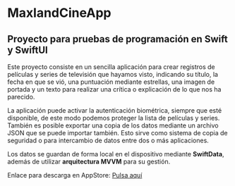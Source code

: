 # MaxlandCineApp
## Proyecto para pruebas de programación en Swift y SwiftUI

Este proyecto consiste en un sencilla aplicación para crear registros de películas y series de televisión que hayamos visto, indicando su título, la fecha en que se vió, una puntuación mediante estrellas, una imagen de portada y un texto para realizar una crítica o explicación de lo que nos ha parecido.

La aplicación puede activar la autenticación biométrica, siempre que esté disponible, de este modo podemos proteger la lista de películas y series. 
También es posible exportar una copia de los datos mediante un archivo JSON que se puede importar también. Esto sirve como sistema de copia de seguridad o para intercambio de datos entre dos o más aplicaciones.

Los datos se guardan de forma local en el dispositivo mediante **SwiftData**, además de utilizar **arquitectura MVVM** para su gestión.

Enlace para descarga en AppStore:
[Pulsa aquí](https://apps.apple.com/es/app/maxland-cine/id1625050643?l=es)
